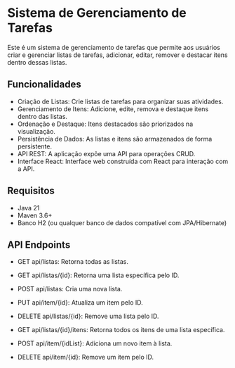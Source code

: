 
# Sistema de Gerenciamento de Tarefas

Este é um sistema de gerenciamento de tarefas que permite aos usuários criar e gerenciar listas de tarefas, adicionar, editar, remover e destacar itens dentro dessas listas.


## Funcionalidades

- Criação de Listas: Crie listas de tarefas para organizar suas atividades.
- Gerenciamento de Itens: Adicione, edite, remova e destaque itens dentro das listas.
- Ordenação e Destaque: Itens destacados são priorizados na visualização.
- Persistência de Dados: As listas e itens são armazenados de forma persistente.
- API REST: A aplicação expõe uma API para operações CRUD.
- Interface React: Interface web construída com React para interação com a API.


## Requisitos

- Java 21
- Maven 3.6+
- Banco H2 (ou qualquer banco de dados compatível com JPA/Hibernate)
## API Endpoints
- GET api/listas: Retorna todas as listas.

- GET api/listas/{id}: Retorna uma lista específica pelo ID.

- POST api/listas: Cria uma nova lista.

- PUT api/item/{id}: Atualiza um item pelo ID.

- DELETE api/listas/{id}: Remove uma lista pelo ID.

- GET api/listas/{id}/itens: Retorna todos os itens de uma lista específica.

- POST api/item/{idList}: Adiciona um novo item à lista.

- DELETE api/item/{id}: Remove um item pelo ID.

